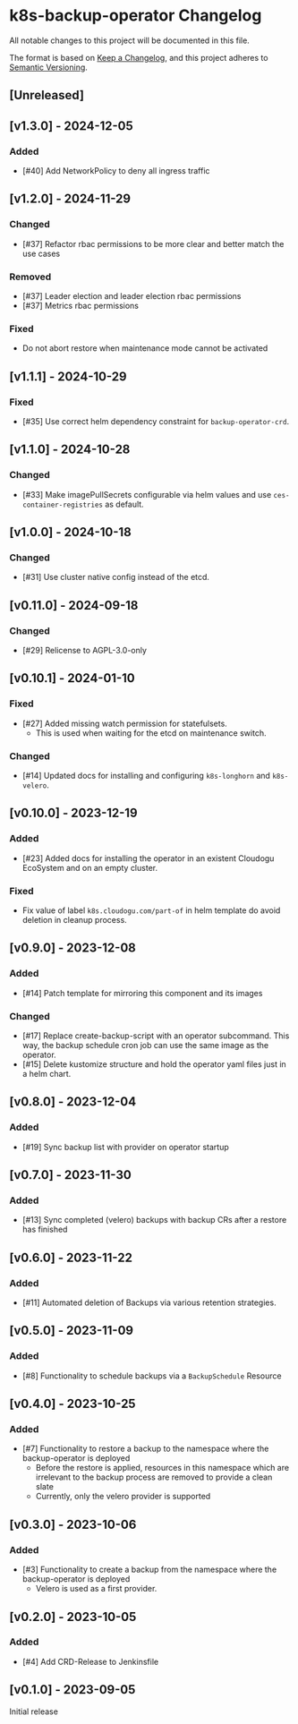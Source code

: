 # k8s-backup-operator Changelog
All notable changes to this project will be documented in this file.

The format is based on [Keep a Changelog](https://keepachangelog.com/en/1.0.0/),
and this project adheres to [Semantic Versioning](https://semver.org/spec/v2.0.0.html).

## [Unreleased]

## [v1.3.0] - 2024-12-05
### Added
- [#40] Add NetworkPolicy to deny all ingress traffic

## [v1.2.0] - 2024-11-29
### Changed
- [#37] Refactor rbac permissions to be more clear and better match the use cases

### Removed
- [#37] Leader election and leader election rbac permissions
- [#37] Metrics rbac permissions

### Fixed
- Do not abort restore when maintenance mode cannot be activated

## [v1.1.1] - 2024-10-29
### Fixed
- [#35] Use correct helm dependency constraint for `backup-operator-crd`.

## [v1.1.0] - 2024-10-28
### Changed
- [#33] Make imagePullSecrets configurable via helm values and use `ces-container-registries` as default.

## [v1.0.0] - 2024-10-18
### Changed
- [#31] Use cluster native config instead of the etcd.

## [v0.11.0] - 2024-09-18
### Changed
- [#29] Relicense to AGPL-3.0-only

## [v0.10.1] - 2024-01-10
### Fixed
- [#27] Added missing watch permission for statefulsets.
  - This is used when waiting for the etcd on maintenance switch.

### Changed
- [#14] Updated docs for installing and configuring `k8s-longhorn` and `k8s-velero`.

## [v0.10.0] - 2023-12-19
### Added
- [#23] Added docs for installing the operator in an existent Cloudogu EcoSystem and on an empty cluster.

### Fixed
- Fix value of label `k8s.cloudogu.com/part-of` in helm template do avoid deletion in cleanup process.

## [v0.9.0] - 2023-12-08
### Added
- [#14] Patch template for mirroring this component and its images
### Changed
- [#17] Replace create-backup-script with an operator subcommand.
  This way, the backup schedule cron job can use the same image as the operator.
- [#15] Delete kustomize structure and hold the operator yaml files just in a helm chart.

## [v0.8.0] - 2023-12-04
### Added
- [#19] Sync backup list with provider on operator startup

## [v0.7.0] - 2023-11-30
### Added
- [#13] Sync completed (velero) backups with backup CRs after a restore has finished

## [v0.6.0] - 2023-11-22
### Added
- [#11] Automated deletion of Backups via various retention strategies.

## [v0.5.0] - 2023-11-09
### Added
- [#8] Functionality to schedule backups via a `BackupSchedule` Resource

## [v0.4.0] - 2023-10-25
### Added
- [#7] Functionality to restore a backup to the namespace where the backup-operator is deployed
    - Before the restore is applied, resources in this namespace which are irrelevant to the backup process are removed to provide a clean slate
    - Currently, only the velero provider is supported

## [v0.3.0] - 2023-10-06
### Added
- [#3] Functionality to create a backup from the namespace where the backup-operator is deployed
  - Velero is used as a first provider.

## [v0.2.0] - 2023-10-05
### Added
- [#4] Add CRD-Release to Jenkinsfile

## [v0.1.0] - 2023-09-05

Initial release

